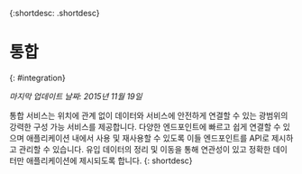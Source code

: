 {:shortdesc: .shortdesc} 

# 통합
{: #integration}

*마지막 업데이트 날짜: 2015년 11월 19일*

통합 서비스는 위치에 관계 없이 데이터와 서비스에 안전하게 연결할 수 있는
광범위의 강력한 구성 가능 서비스를 제공합니다.
다양한 엔드포인트에 빠르고 쉽게 연결할 수 있으며 애플리케이션 내에서 사용 및 재사용할 수 있도록
이들 엔드포인트를 API로 제시하고 관리할 수 있습니다.
유입 데이터의 정리 및 이동을 통해 연관성이 있고 정확한 데이터만 애플리케이션에 제시되도록 합니다.
{: shortdesc}


